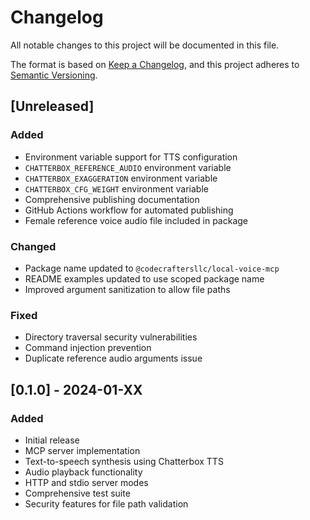 # Changelog

All notable changes to this project will be documented in this file.

The format is based on [Keep a Changelog](https://keepachangelog.com/en/1.0.0/),
and this project adheres to [Semantic Versioning](https://semver.org/spec/v2.0.0.html).

## [Unreleased]

### Added

- Environment variable support for TTS configuration
- `CHATTERBOX_REFERENCE_AUDIO` environment variable
- `CHATTERBOX_EXAGGERATION` environment variable
- `CHATTERBOX_CFG_WEIGHT` environment variable
- Comprehensive publishing documentation
- GitHub Actions workflow for automated publishing
- Female reference voice audio file included in package

### Changed

- Package name updated to `@codecraftersllc/local-voice-mcp`
- README examples updated to use scoped package name
- Improved argument sanitization to allow file paths

### Fixed

- Directory traversal security vulnerabilities
- Command injection prevention
- Duplicate reference audio arguments issue

## [0.1.0] - 2024-01-XX

### Added

- Initial release
- MCP server implementation
- Text-to-speech synthesis using Chatterbox TTS
- Audio playback functionality
- HTTP and stdio server modes
- Comprehensive test suite
- Security features for file path validation
